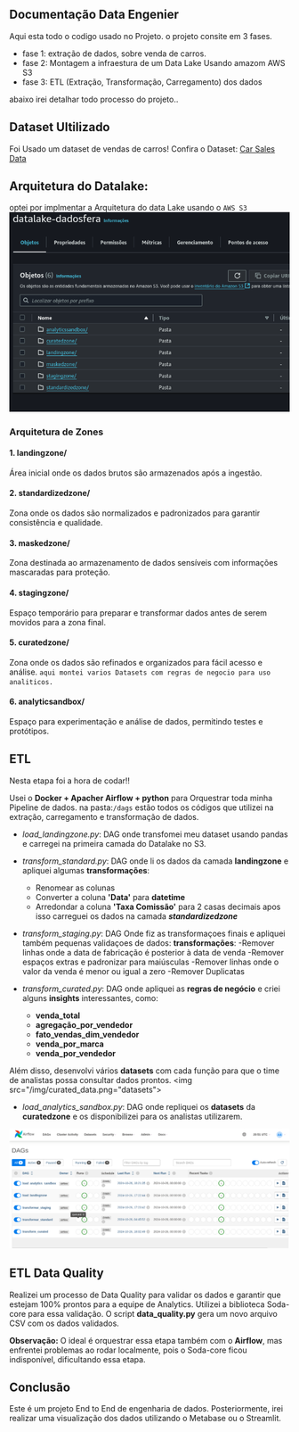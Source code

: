 ## **Documentação Data Engenier**
Aqui esta todo o codigo usado no Projeto. 
o projeto consite em 3 fases.
- fase 1: extração de dados, sobre venda de carros. 
- fase 2: Montagem a infraestura de um Data Lake Usando amazom AWS S3 
- fase 3: ETL (Extração, Transformação, Carregamento) dos dados 

abaixo irei detalhar todo processo do projeto..

## **Dataset Ultilizado**
Foi Usado um dataset de vendas de carros!
Confira o Dataset: [Car Sales Data](https://www.kaggle.com/datasets/suraj520/car-sales-data) 

## **Arquitetura do Datalake:** 

optei por implmentar a Arquitetura do data Lake usando o `AWS S3` 
<img src="/img/datalake.png" alt="Estrutura Montada">

### **Arquitetura de Zones**

#### **1. landingzone/**
Área inicial onde os dados brutos são armazenados após a ingestão.
#### **2. standardizedzone/**
Zona onde os dados são normalizados e padronizados para garantir consistência e qualidade.
#### **3. maskedzone/**
Zona destinada ao armazenamento de dados sensíveis com informações mascaradas para proteção.
#### **4. stagingzone/**
Espaço temporário para preparar e transformar dados antes de serem movidos para a zona final.
#### **5. curatedzone/**
Zona onde os dados são refinados e organizados para fácil acesso e análise. 
`aqui montei varios Datasets com regras de negocio para uso analiticos.` 
#### **6. analyticsandbox/**
Espaço para experimentação e análise de dados, permitindo testes e protótipos.


## **ETL** 
Nesta etapa foi a hora de codar!!

Usei o **Docker + Apacher Airflow + python** para Orquestrar toda minha Pipeline de dados. 
na pasta:`/dags` estão todos os códigos que utilizei na extração, carregamento e transformação de dados.

- *load_landingzone.py*: DAG onde transfomei meu dataset usando pandas e carregei na primeira camada  do Datalake no S3.

- *transform_standard.py*: DAG onde li os dados da camada **landingzone** e apliquei algumas **transformações**:
  - Renomear as colunas
  - Converter a coluna **'Data'** para **datetime**
  - Arredondar a coluna **'Taxa Comissão'** para 2 casas decimais
  apos isso carreguei os dados na camada ***standardizedzone***

- *transform_staging.py*: DAG Onde fiz as transformaçoes finais e apliquei também pequenas validaçoes de dados:
**transformações**:
    -Remover linhas onde a data de fabricação é posterior à data de venda 
    -Remover espaços extras e padronizar para maiúsculas
    -Remover linhas onde o valor da venda é menor ou igual a zero
    -Remover Duplicatas

- *transform_curated.py*: DAG onde apliquei as **regras de negócio** e criei alguns **insights** interessantes, como:
  - **venda_total**
  - **agregação_por_vendedor**
  - **fato_vendas_dim_vendedor**
  - **venda_por_marca**
  - **venda_por_vendedor**

Além disso, desenvolvi vários **datasets** com cada função para que o time de analistas possa consultar dados prontos.
<img src="/img/curated_data.png="datasets">

- *load_analytics_sandbox.py*: DAG onde repliquei os **datasets** da **curatedzone** e os disponibilizei para os analistas utilizarem.

<img src="/img/dags_airflow.png" alt="Pipeline no Airflow">


## **ETL** Data Quality 

Realizei um processo de Data Quality para validar os dados e garantir que estejam 100% prontos para a equipe de Analytics. Utilizei a biblioteca Soda-core para essa validação. O script **data_quality.py** gera um novo arquivo CSV com os dados validados. 

**Observação:** O ideal é orquestrar essa etapa também com o **Airflow**, mas enfrentei problemas ao rodar localmente, pois o Soda-core ficou indisponível, dificultando essa etapa.

## **Conclusão**

Este é um projeto End to End de engenharia de dados. Posteriormente, irei realizar uma visualização dos dados utilizando o Metabase ou o Streamlit.
